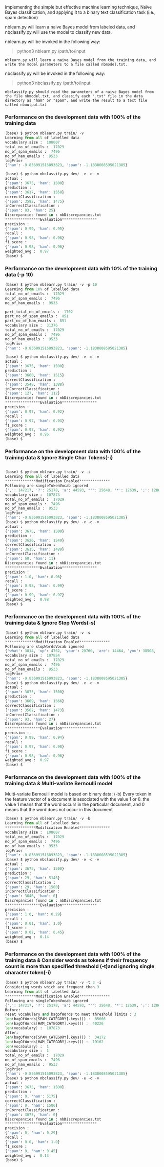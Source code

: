 implementing the simple but effective machine learning technique, Naïve Bayes classification, and applying it to a binary text classification task (i.e., spam detection)

nblearn.py will learn a naive Bayes model from labeled data, and nbclassify.py will use the model to classify new data.

nblearn.py will be invoked in the following way:
>python3 nblearn.py /path/to/input

    nblearn.py will learn a naive Bayes model from the training data, and write the model parameters to a file called nbmodel.txt.

nbclassify.py will be invoked in the following way:
>python3 nbclassify.py /path/to/input

    nbclassify.py should read the parameters of a naive Bayes model from the file nbmodel.txt, and classify each ".txt" file in the data directory as "ham" or "spam", and write the result to a text file called nboutput.txt

### Performance on the development data with 100% of the training data
```python
(base) $ python nblearn.py train/ -v
Learning from all of labelled data
vocabulary size :  108007
total_no_of_emails :  17029
no_of_spam_emails :  7496
no_of_ham_emails :  9533
logPrior
{'ham': -0.836991516093823, 'spam': -1.1838008595021385}

(base) $ python nbclassify.py dev/ -e -d -v
actual :
{'spam': 3675, 'ham': 1500}
prediction :
{'spam': 3617, 'ham': 1558}
correctClassification :
{'spam': 3592, 'ham': 1475}
inCorrectClassification :
{'spam': 83, 'ham': 25}
Discrepancies found in : nbDiscrepancies.txt
****************Evaluation****************
precision :
{'spam': 0.99, 'ham': 0.95}
recall :
{'spam': 0.98, 'ham': 0.98}
f1_score :
{'spam': 0.98, 'ham': 0.96}
weighted_avg :  0.97
(base) $ 
```

### Performance on the development data with 10% of the training data (-p 10)

```python
(base) $ python nblearn.py train/ -v -p 10
Learning from 10% of labelled data
total_no_of_emails :  17029
no_of_spam_emails :  7496
no_of_ham_emails :  9533

part_total_no_of_emails :  1702
part_no_of_spam_emails :  851
part_no_of_ham_emails :  851
vocabulary size :  31376
total_no_of_emails :  17029
no_of_spam_emails :  7496
no_of_ham_emails :  9533
logPrior
{'ham': -0.836991516093823, 'spam': -1.1838008595021385}

(base) $ python nbclassify.py dev/ -e -d -v 
actual :
{'spam': 3675, 'ham': 1500}
prediction :
{'spam': 3660, 'ham': 1515}
correctClassification :
{'spam': 3548, 'ham': 1388}
inCorrectClassification :
{'spam': 127, 'ham': 112}
Discrepancies found in : nbDiscrepancies.txt
****************Evaluation****************
precision :
{'spam': 0.97, 'ham': 0.92}
recall :
{'spam': 0.97, 'ham': 0.93}
f1_score :
{'spam': 0.97, 'ham': 0.92}
weighted_avg :  0.96
(base) $ 
```

### Performance on the development data with 100% of the training data & Ignore Single Char Tokens(-i)

```python

(base) $ python nblearn.py train/ -v -i
Learning from all of labelled data
**************Modification Enabled**************
Following are singleTokenVocab ignored
{',': 147217, '?': 25178, 'a': 44593, "'": 25648, '*': 12639, ';': 12860, '.': 225319, '!': 21735, ':': 93593, '/': 103473, '%': 6028, '_': 25837, '-': 228474, '[': 2457, ']': 2461, '@': 30085, 's': 14894, '$': 14646, '(': 22676, ')': 23927, 'm': 3762, '1': 10491, '7': 3953, 'e': 7013, '+': 3705, '8': 3503, '&': 3882, 'k': 996, 'i': 29339, 'v': 1298, '0': 6373, '6': 3524, '9': 2825, 't': 5131, 'r': 2127, '\\': 4406, 'o': 3089, '2': 9087, '5': 5656, '4': 5423, '3': 9262, 'p': 3289, 'g': 1583, '=': 13708, 'y': 661, 'd': 4270, 'c': 2348, 'q': 355, 'b': 2260, 'f': 1080, 'u': 1941, 'x': 2565, 'n': 1319, 'l': 2363, 'z': 278, '#': 4753, '>': 30456, 'h': 1140, '©': 67, 'w': 1288, '"': 15388, '|': 7247, '`': 1186, '^': 290, 'j': 5225, '{': 217, '}': 256, '·': 476, '±': 578, '½': 471, '¬': 161, '³': 173, '°': 124, '»': 275, 'µ': 67, '«': 24, '\xad': 154, '£': 130, '²': 56, '¦': 68, '§': 69, '~': 991, '\x11': 1, '\x16': 2, '\x14': 13, '\x12': 36, '\x13': 4, '¨': 60, '\x9c': 22, '\x9d': 9, '\x00': 4, '\x05': 11, '\x1b': 41, '\x8e': 72, '\x9e': 2, '\x81': 222, '\x8c': 90, '\x8d': 71, '\x9a': 11, '\x88': 8, '<': 101, '\x01': 1326, '\x07': 11, '\x0f': 26, '\x9f': 6, '\x0e': 0, '\x98': 4, '¶': 21, '\x19': 18, '\x8a': 9, '\x90': 0, '\x10': 6, '\x17': 0, '\x93': 67, '\x94': 72, '\x92': 65, '\x96': 4, '®': 53, 'è': 2, '\x99': 44, 'é': 0, '¡': 26, '¯': 8, '´': 1, '\x91': 1, 'â': 0, '\x95': 30, 'à': 0, '\x80': 0, '\x03': 0, '\x08': 0, '\x02': 13, '\x15': 5, '\x06': 28}
vocabulary size :  107873
total_no_of_emails :  17029
no_of_spam_emails :  7496
no_of_ham_emails :  9533
logPrior
{'ham': -0.836991516093823, 'spam': -1.1838008595021385}
(base) $ python nbclassify.py dev/ -e -d -v 
actual :
{'spam': 3675, 'ham': 1500}
prediction :
{'spam': 3626, 'ham': 1549}
correctClassification :
{'spam': 3615, 'ham': 1489}
inCorrectClassification :
{'spam': 60, 'ham': 11}
Discrepancies found in : nbDiscrepancies.txt
****************Evaluation****************
precision :
{'spam': 1.0, 'ham': 0.96}
recall :
{'spam': 0.98, 'ham': 0.99}
f1_score :
{'spam': 0.99, 'ham': 0.97}
weighted_avg :  0.98
(base) $ 

```

### Performance on the development data with 100% of the training data & Ignore Stop Words(-s)

```python
(base) $ python nblearn.py train/ -v -s
Learning from all of labelled data
**************Modification Enabled**************
Following are stopWordsVocab ignored
{'what': 3814, 'up': 4762, 'your': 20760, 'are': 14464, 'you': 38508, 'for': 37438, 'if': 10955, 'a': 44593, 'or': 13079, 'just': 3197, 'then': 1606, 'our': 10256, 'it': 14138, 'was': 5683, 'and': 58930, 'to': 83674, 'they': 3715, 're': 7002, 'on': 25840, 'the': 105032, 'in': 37423, 'of': 50620, 'no': 6777, 'that': 19536, 'be': 19499, 'out': 4293, 'have': 15763, 'this': 26376, 'below': 1851, 'into': 2826, 'more': 5265, 'should': 3392, 'by': 11325, 'is': 28489, 'with': 18286, 'here': 4840, 'not': 11344, 'now': 3508, 'we': 17791, 'at': 13837, 'any': 7008, 'some': 3243, 'own': 944, 's': 14894, 'from': 15261, 'which': 3796, 'than': 2093, 'after': 1855, 'its': 2761, 'will': 15573, 'm': 3762, 'before': 1768, 'further': 1080, 'as': 14021, 'has': 6301, 'their': 3195, 'itself': 179, 'an': 7321, 'over': 2899, 'won': 336, 'does': 1299, 'all': 8125, 'i': 29339, 'off': 1331, 'about': 4332, 'me': 9242, 'through': 2141, 'where': 1243, 'but': 4501, 'because': 1403, 'how': 2402, 'can': 8671, 'most': 1665, 'don': 1858, 't': 5131, 'so': 3916, 'were': 1956, 'my': 6342, 'o': 3089, 'other': 3215, 'only': 4007, 'am': 8356, 'do': 5545, 'these': 3745, 'above': 1152, 'them': 2181, 'there': 3903, 'him': 1468, 'both': 1283, 'against': 339, 'each': 1413, 'yours': 295, 'he': 3798, 'll': 1480, 'same': 1184, 'y': 661, 'd': 4270, 'why': 706, 'down': 898, 've': 1029, 'being': 1338, 'once': 811, 'had': 1994, 'very': 2416, 'again': 1362, 'did': 1113, 'during': 971, 'yourself': 511, 'doesn': 274, 'who': 2546, 'nor': 240, 'such': 1699, 'she': 1287, 'couldn': 140, 'few': 1132, 'when': 2657, 'between': 937, 'those': 1191, 'his': 2327, 'too': 791, 'ourselves': 73, 'while': 1048, 'under': 1413, 'been': 3938, 'until': 855, 'doing': 498, 'her': 1267, 'ma': 119, 'isn': 110, 'having': 538, 'shouldn': 62, 'ours': 30, 'mustn': 1, 'herself': 19, 'haven': 195, 'themselves': 106, 'whom': 169, 'ain': 25, 'myself': 300, 'didn': 339, 'needn': 5, 'himself': 75, 'yourselves': 16, 'aren': 56, 'shan': 17, 'hadn': 14, 'hasn': 33, 'weren': 18, 'wasn': 101, 'wouldn': 67, 'theirs': 16, 'hers': 5, 'mightn': 2}
vocabulary size :  107854
total_no_of_emails :  17029
no_of_spam_emails :  7496
no_of_ham_emails :  9533
logPrior
{'ham': -0.836991516093823, 'spam': -1.1838008595021385}
(base) $ python nbclassify.py dev/ -e -d -v 
actual :
{'spam': 3675, 'ham': 1500}
prediction :
{'spam': 3609, 'ham': 1566}
correctClassification :
{'spam': 3582, 'ham': 1473}
inCorrectClassification :
{'spam': 93, 'ham': 27}
Discrepancies found in : nbDiscrepancies.txt
****************Evaluation****************
precision :
{'spam': 0.99, 'ham': 0.94}
recall :
{'spam': 0.97, 'ham': 0.98}
f1_score :
{'spam': 0.98, 'ham': 0.96}
weighted_avg :  0.97
(base) $ 
```

### Performance on the development data with 100% of the training data & Multi-variate Bernoulli model

Multi-variate Bernoulli model is based on binary data: (-b)
Every token in the feature vector of a document is associated with the value 1 or 0. 
the value 1 means that the word occurs in the particular document, and 0 means that the word does not occur in this document

```python
(base) $ python nblearn.py train/ -v -b
Learning from all of labelled data
**************Modification Enabled**************
vocabulary size :  108007
total_no_of_emails :  17029
no_of_spam_emails :  7496
no_of_ham_emails :  9533
logPrior
{'ham': -0.836991516093823, 'spam': -1.1838008595021385}
(base) $ python nbclassify.py dev/ -e -d -v 
actual :
{'spam': 3675, 'ham': 1500}
prediction :
{'spam': 29, 'ham': 5146}
correctClassification :
{'spam': 29, 'ham': 1500}
inCorrectClassification :
{'spam': 3646, 'ham': 0}
Discrepancies found in : nbDiscrepancies.txt
****************Evaluation****************
precision :
{'spam': 1.0, 'ham': 0.29}
recall :
{'spam': 0.01, 'ham': 1.0}
f1_score :
{'spam': 0.02, 'ham': 0.45}
weighted_avg :  0.14
(base) $ 
```

### Performance on the development data with 100% of the training data & Consider words as tokens if their frequency count is more than specified threshold (-t)and ignoring single character token(-i)

```python
(base) $ python nblearn.py train/ -v -t 3 -i
Considering words which are frequent than 3
Learning from all of labelled data
**************Modification Enabled**************
Following are singleTokenVocab ignored
{',': 147217, '?': 25178, 'a': 44593, "'": 25648, '*': 12639, ';': 12860, '.': 225319, '!': 21735, ':': 93593, '/': 103473, '%': 6028, '_': 25837, '-': 228474, '[': 2457, ']': 2461, '@': 30085, 's': 14894, '$': 14646, '(': 22676, ')': 23927, 'm': 3762, '1': 10491, '7': 3953, 'e': 7013, '+': 3705, '8': 3503, '&': 3882, 'k': 996, 'i': 29339, 'v': 1298, '0': 6373, '6': 3524, '9': 2825, 't': 5131, 'r': 2127, '\\': 4406, 'o': 3089, '2': 9087, '5': 5656, '4': 5423, '3': 9262, 'p': 3289, 'g': 1583, '=': 13708, 'y': 661, 'd': 4270, 'c': 2348, 'q': 355, 'b': 2260, 'f': 1080, 'u': 1941, 'x': 2565, 'n': 1319, 'l': 2363, 'z': 278, '#': 4753, '>': 30456, 'h': 1140, '©': 67, 'w': 1288, '"': 15388, '|': 7247, '`': 1186, '^': 290, 'j': 5225, '{': 217, '}': 256, '·': 476, '±': 578, '½': 471, '¬': 161, '³': 173, '°': 124, '»': 275, 'µ': 67, '«': 24, '\xad': 154, '£': 130, '²': 56, '¦': 68, '§': 69, '~': 991, '\x11': 1, '\x16': 2, '\x14': 13, '\x12': 36, '\x13': 4, '¨': 60, '\x9c': 22, '\x9d': 9, '\x00': 4, '\x05': 11, '\x1b': 41, '\x8e': 72, '\x9e': 2, '\x81': 222, '\x8c': 90, '\x8d': 71, '\x9a': 11, '\x88': 8, '<': 101, '\x01': 1326, '\x07': 11, '\x0f': 26, '\x9f': 6, '\x0e': 0, '\x98': 4, '¶': 21, '\x19': 18, '\x8a': 9, '\x90': 0, '\x10': 6, '\x17': 0, '\x93': 67, '\x94': 72, '\x92': 65, '\x96': 4, '®': 53, 'è': 2, '\x99': 44, 'é': 0, '¡': 26, '¯': 8, '´': 1, '\x91': 1, 'â': 0, '\x95': 30, 'à': 0, '\x80': 0, '\x03': 0, '\x08': 0, '\x02': 13, '\x15': 5, '\x06': 28}
Before:
reset vocabulary and bagofWords to meet threshold limits : 3
len(bagOfWords[SPAM_CATEGORY].keys()) :  85666
len(bagOfWords[HAM_CATEGORY].keys()) :  40226
len(vocabulary) :  107873
After:
len(bagOfWords[SPAM_CATEGORY].keys()) :  34172
len(bagOfWords[HAM_CATEGORY].keys()) :  19162
len(vocabulary) :  1
vocabulary size :  1
total_no_of_emails :  17029
no_of_spam_emails :  7496
no_of_ham_emails :  9533
logPrior
{'ham': -0.836991516093823, 'spam': -1.1838008595021385}
(base) $ python nbclassify.py dev/ -e -d -v 
actual :
{'spam': 3675, 'ham': 1500}
prediction :
{'spam': 0, 'ham': 5175}
correctClassification :
{'spam': 0, 'ham': 1500}
inCorrectClassification :
{'spam': 3675, 'ham': 0}
Discrepancies found in : nbDiscrepancies.txt
****************Evaluation****************
precision :
{'spam': 0, 'ham': 0.29}
recall :
{'spam': 0.0, 'ham': 1.0}
f1_score :
{'spam': 0, 'ham': 0.45}
weighted_avg :  0.13
(base) $
```